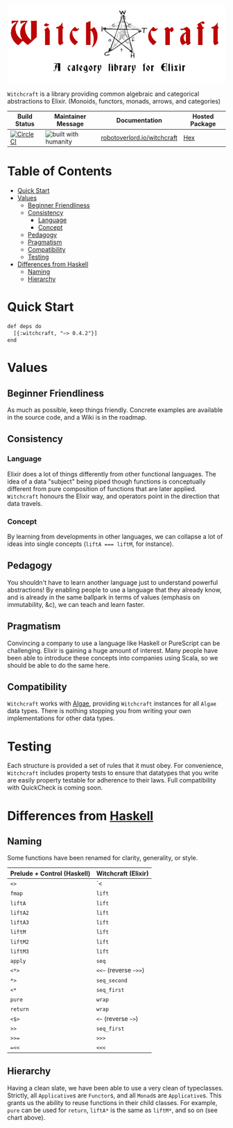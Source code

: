 ![](./logo.png)

`Witchcraft` is a library providing common algebraic and categorical abstractions to Elixir.
(Monoids, functors, monads, arrows, and categories)

| Build Status | Maintainer Message | Documentation | Hosted Package |
|--------------|--------------------|---------------|----------------|
| [![Circle CI](https://circleci.com/gh/robot-overlord/witchcraft/tree/master.svg?style=svg)](https://circleci.com/gh/robot-overlord/witchcraft/tree/master) | ![built with humanity](https://cloud.githubusercontent.com/assets/1052016/11023213/66d837a4-8627-11e5-9e3b-b295fafb1450.png) |[robotoverlord.io/witchcraft](http://www.robotoverlord.io/witchcraft/extra-readme.html) | [Hex](https://hex.pm/packages/witchcraft) |

# Table of Contents
- [Quick Start](#quick-start)
- [Values](#values)
  - [Beginner Friendliness](#beginner-friendliness)
  - [Consistency](#consistency)
    - [Language](#language)
    - [Concept](#concept)
  - [Pedagogy](#pedagogy)
  - [Pragmatism](#pragmatism)
  - [Compatibility](#compatibility)
  - [Testing](#testing)
- [Differences from Haskell](#differences-from-haskell)
  - [Naming](#naming)
  - [Hierarchy](#hierarchy)

# Quick Start

```
def deps do
  [{:witchcraft, "~> 0.4.2"}]
end
```

# Values
## Beginner Friendliness
As much as possible, keep things friendly. Concrete examples are available in the
source code, and a Wiki is in the roadmap.

## Consistency
### Language
Elixir does a lot of things differently from other functional languages. The idea
of a data "subject" being piped though functions is conceptually different from
pure composition of functions that are later applied. `Witchcraft` honours the Elixir
way, and operators point in the direction that data travels.

### Concept
By learning from developments in other languages, we can collapse a lot of ideas into
single concepts (`liftA === liftM`, for instance).

## Pedagogy
You shouldn't have to learn another language just to understand powerful abstractions!
By enabling people to use a language that they already know, and is already in the
same ballpark in terms of values (emphasis on immutability, &c), we can teach and
learn faster.

## Pragmatism
Convincing a company to use a language like Haskell or PureScript can be challenging.
Elixir is gaining a huge amount of interest. Many people have been able to introduce
these concepts into companies using Scala, so we should be able to do the same here.

## Compatibility
`Witchcraft` works with [Algae](https://hex.pm/packages/algae), providing `Witchcraft`
instances for all `Algae` data types. There is nothing stopping you from writing your
own implementations for other data types.

# Testing
Each structure is provided a set of rules that it must obey. For convenience, `Witchcraft`
includes property tests to ensure that datatypes that you write are easily property testable
for adherence to their laws. Full compatibility with QuickCheck is coming soon.

# Differences from [Haskell](https://www.haskell.org)
## Naming
Some functions have been renamed for clarity, generality, or style.

| Prelude + Control (Haskell) | Witchcraft (Elixir)   |
|-----------------------------|-----------------------|
| `<>`                        | `<|>`                 |
| `fmap`                      | `lift`                |
| `liftA`                     | `lift`                |
| `liftA2`                    | `lift`                |
| `liftA3`                    | `lift`                |
| `liftM`                     | `lift`                |
| `liftM2`                    | `lift`                |
| `liftM3`                    | `lift`                |
| `apply`                     | `seq`                 |
| `<*>`                       | `<<~` (reverse `~>>`) |
| `*>`                        | `seq_second`          |
| `<*`                        | `seq_first`           |
| `pure`                      | `wrap`                |
| `return`                    | `wrap`                |
| `<$>`                       | `<~` (reverse `~>`)   |
| `>>`                        | `seq_first`           |
| `>>=`                       | `>>>`                 |
| `=<<`                       | `<<<`                 |

## Hierarchy
Having a clean slate, we have been able to use a very clean of typeclasses. Strictly,
all `Applicative`s are `Functor`s, and all `Monad`s are `Applicative`s. This grants
us the ability to reuse functions in their child classes. For example, `pure` can
be used for `return`, `liftA*` is the same as `liftM*`, and so on (see chart above).
